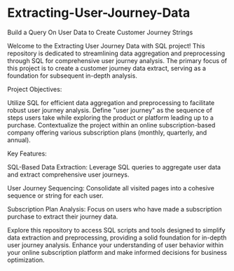 # Extracting-User-Journey-Data

Build a Query On User Data to Create Customer Journey Strings

Welcome to the Extracting User Journey Data with SQL project! This repository is dedicated to streamlining data aggregation and preprocessing through SQL for comprehensive user journey analysis. The primary focus of this project is to create a customer journey data extract, serving as a foundation for subsequent in-depth analysis.

Project Objectives:

Utilize SQL for efficient data aggregation and preprocessing to facilitate robust user journey analysis.
Define "user journey" as the sequence of steps users take while exploring the product or platform leading up to a purchase.
Contextualize the project within an online subscription-based company offering various subscription plans (monthly, quarterly, and annual).

Key Features:

SQL-Based Data Extraction: Leverage SQL queries to aggregate user data and extract comprehensive user journeys.

User Journey Sequencing: Consolidate all visited pages into a cohesive sequence or string for each user.

Subscription Plan Analysis: Focus on users who have made a subscription purchase to extract their journey data.

Explore this repository to access SQL scripts and tools designed to simplify data extraction and preprocessing, providing a solid foundation for in-depth user journey analysis. Enhance your understanding of user behavior within your online subscription platform and make informed decisions for business optimization.
